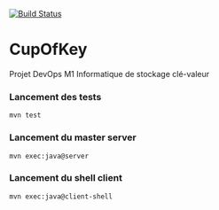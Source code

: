 [![Build Status](https://travis-ci.org/ClementDidier/CupOfKey.svg?branch=master)](https://travis-ci.org/ClementDidier/CupOfKey)

# CupOfKey
Projet DevOps M1 Informatique de stockage clé-valeur 

### Lancement des tests
```
mvn test
```

### Lancement du master server
```
mvn exec:java@server
```

### Lancement du shell client
```
mvn exec:java@client-shell
```